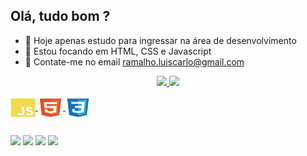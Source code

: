 ## Olá, tudo bom ?

- 🔭 Hoje apenas estudo para ingressar na área de desenvolvimento
- 🌱 Estou focando em HTML, CSS e Javascript
- 💬 Contate-me no email ramalho.luiscarlo@gmail.com



<div align="center">
  <a href="https://www.linkedin.com/in/luis-carlos-ramalho/">
  <img height="180em" src="https://github-readme-stats.vercel.app/api?username=luiscarlosramalho&show_icons=true&theme=dark&include_all_commits=true&count_private=true"/>
  <img height="180em" src="https://github-readme-stats.vercel.app/api/top-langs/?username=luiscarlosramalho&layout=compact&langs_count=7&theme=dark"/>
</div>
<div style="display: inline_block"><br>
  <img align="center" alt="luiscsramalho-Js" height="30" width="40" src="https://raw.githubusercontent.com/devicons/devicon/master/icons/javascript/javascript-plain.svg">
  <img align="center" alt="luiscsramalho-HTML" height="30" width="40" src="https://raw.githubusercontent.com/devicons/devicon/master/icons/html5/html5-original.svg">
  <img align="center" alt="luiscsramalho-CSS" height="30" width="40" src="https://raw.githubusercontent.com/devicons/devicon/master/icons/css3/css3-original.svg">
 
</div>
  
  ##
 
<div> 
  
  <a href="https://instagram.com/luis.carlosramalho" target="_blank"><img src="https://img.shields.io/badge/-Instagram-%23E4405F?style=for-the-badge&logo=instagram&logoColor=white" target="_blank"></a>
 <a href="https://discord.com/channels/luiscsramalho" target="_blank"><img src="https://img.shields.io/badge/Discord-7289DA?style=for-the-badge&logo=discord&logoColor=white" target="_blank"></a> 
  <a href = "mailto:ramalho.luiscarlos@gmail.com"><img src="https://img.shields.io/badge/-Gmail-%23333?style=for-the-badge&logo=gmail&logoColor=white" target="_blank"></a>
  <a href="https://www.linkedin.com/in/luis-carlos-ramalho/" target="_blank"><img src="https://img.shields.io/badge/-LinkedIn-%230077B5?style=for-the-badge&logo=linkedin&logoColor=white" target="_blank"></a> 
 
</div>


